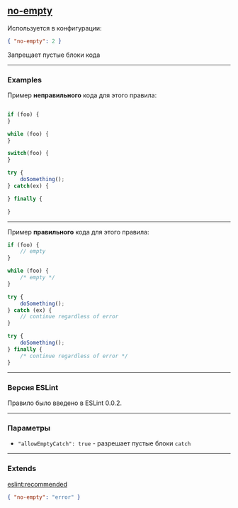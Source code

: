 ## [no-empty](https://eslint.org/docs/rules/no-empty)

Используется в конфигурации:
```json
{ "no-empty": 2 }
```

Запрещает пустые блоки кода

---

### Examples

Пример __неправильного__ кода для этого правила:
```js

if (foo) {
}

while (foo) {
}

switch(foo) {
}

try {
    doSomething();
} catch(ex) {

} finally {

}
```

---

Пример __правильного__ кода для этого правила:
```js
if (foo) {
    // empty
}

while (foo) {
    /* empty */
}

try {
    doSomething();
} catch (ex) {
    // continue regardless of error
}

try {
    doSomething();
} finally {
    /* continue regardless of error */
}
```

---

### Версия ESLint

Правило было введено в ESLint 0.0.2.

---

### Параметры

 - ```"allowEmptyCatch": true``` - разрешает пустые блоки ```catch```

---

### Extends

[eslint:recommended](https://github.com/eslint/eslint/blob/master/conf/eslint-recommended.js)
```json
{ "no-empty": "error" }
```